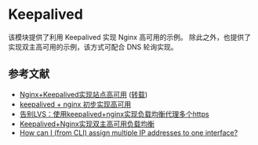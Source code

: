 # Keepalived

该模块提供了利用 Keepalived 实现 Nginx 高可用的示例。
除此之外，也提供了实现双主高可用的示例，该方式可配合 DNS 轮询实现。

## 参考文献

- [Nginx+Keepalived实现站点高可用](http://seanlook.com/2015/05/18/nginx-keepalived-ha/) ([转载](https://linux.cn/article-5715-1.html))
- [keepalived + nginx 初步实现高可用](https://klionsec.github.io/2017/12/23/keepalived-nginx/)
- [告别LVS：使用keepalived+nginx实现负载均衡代理多个https](http://www.ha97.com/899.html)
- [Keepalived+Nginx实现双主高可用负载均衡](http://blog.51cto.com/zhangpenglinux/1782759)
- [How can I (from CLI) assign multiple IP addresses to one interface?](https://askubuntu.com/questions/547289/how-can-i-from-cli-assign-multiple-ip-addresses-to-one-interface)